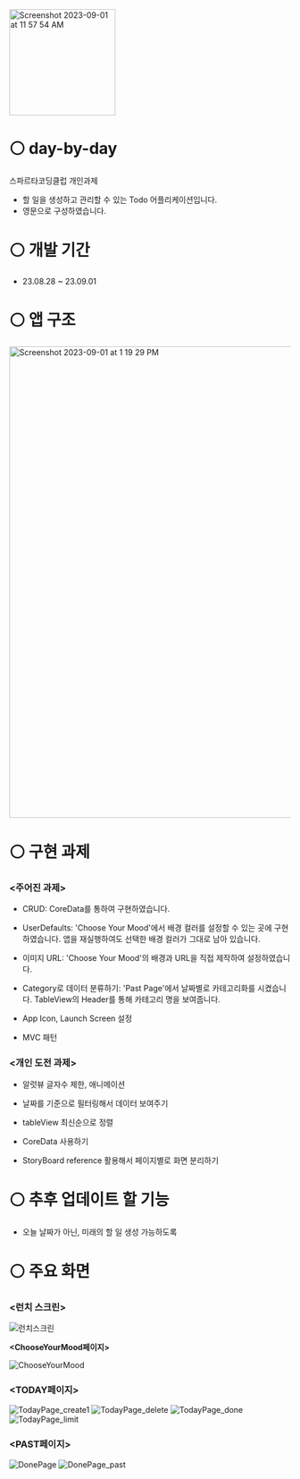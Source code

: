 
<img width="190" alt="Screenshot 2023-09-01 at 11 57 54 AM" src="https://github.com/real-future/day-by-day/assets/85066307/e1e0c1c9-d4c7-4221-8851-b1d8412c0805">

# ⚪️ day-by-day
스파르타코딩클럽 개인과제

- 할 일을 생성하고 관리할 수 있는 Todo 어플리케이션입니다. 
- 영문으로 구성하였습니다.


# ⚪️ 개발 기간
- 23.08.28 ~ 23.09.01 


# ⚪️ 앱 구조

<img width="843" alt="Screenshot 2023-09-01 at 1 19 29 PM" src="https://github.com/real-future/day-by-day/assets/85066307/874e395a-2d53-43d0-afed-59744e8d53a1">




# ⚪️ 구현 과제

### **<주어진 과제>**

- CRUD: CoreData를 통하여 구현하였습니다.

- UserDefaults: 'Choose Your Mood'에서 배경 컬러를 설정할 수 있는 곳에 구현하였습니다. 앱을 재실행하여도 선택한 배경 컬러가 그대로 남아 있습니다. 

- 이미지 URL: 'Choose Your Mood'의 배경과 URL을 직접 제작하여 설정하였습니다.

- Category로 데이터 분류하기: 'Past Page'에서 날짜별로 카테고리화를 시켰습니다. TableView의 Header를 통해 카테고리 명을 보여줍니다.

- App Icon, Launch Screen 설정


- MVC 패턴


### **<개인 도전 과제>**

- 알럿뷰 글자수 제한, 애니메이션

- 날짜를 기준으로 필터링해서 데이터 보여주기

- tableView 최신순으로 정렬

- CoreData 사용하기

- StoryBoard reference 활용해서 페이지별로 화면 분리하기


# ⚪️ 추후 업데이트 할 기능

- 오늘 날짜가 아닌, 미래의 할 일 생성 가능하도록

  

# ⚪️ 주요 화면
### **<런치 스크린>**

![런치스크린](https://github.com/real-future/day-by-day/assets/85066307/90350a62-c926-4936-8936-433d56df089c)

**<ChooseYourMood페이지>**

![ChooseYourMood](https://github.com/real-future/day-by-day/assets/85066307/7c862402-6365-4267-9618-493a4ebec567)


### **<TODAY페이지>**

![TodayPage_create1](https://github.com/real-future/day-by-day/assets/85066307/bbf5612d-f370-4fbc-9ae7-7a22bbdddabf)
![TodayPage_delete](https://github.com/real-future/day-by-day/assets/85066307/8a2d4867-b55b-4964-83bf-b2f0dd971877)
![TodayPage_done](https://github.com/real-future/day-by-day/assets/85066307/ca5f90ea-6b8b-49fb-a0df-6bd3ce45573f)
![TodayPage_limit](https://github.com/real-future/day-by-day/assets/85066307/85fb15bd-2c94-456f-95a3-c3a6e52d7206)


### **<PAST페이지>**

![DonePage](https://github.com/real-future/day-by-day/assets/85066307/521b4c2f-1c0f-4b8a-b433-ef4d3f877000)
![DonePage_past](https://github.com/real-future/day-by-day/assets/85066307/6bb8d502-9b53-495c-9c30-0df6a99a93b9)






